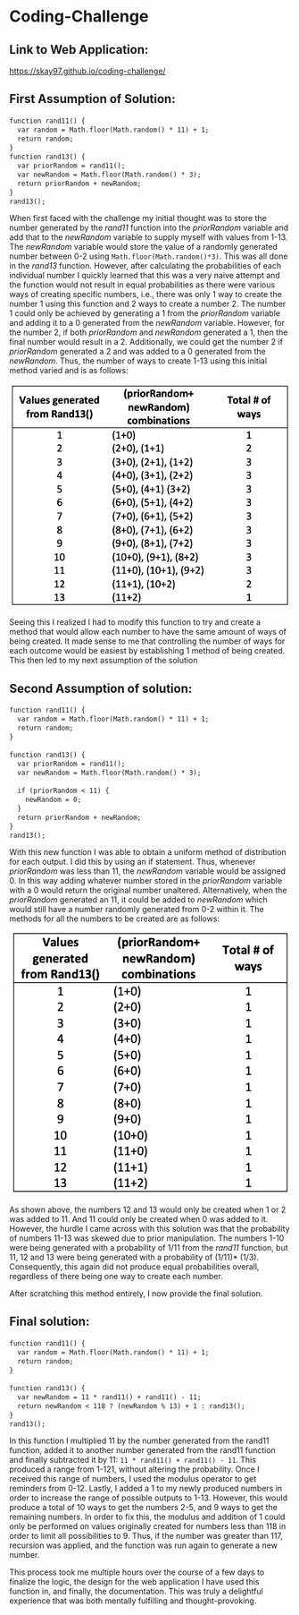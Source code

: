 # Coding-Challenge

## Link to Web Application:
https://skay97.github.io/coding-challenge/

## First Assumption of Solution:
```
function rand11() {
  var random = Math.floor(Math.random() * 11) + 1;
  return random;
}
function rand13() {
  var priorRandom = rand11();
  var newRandom = Math.floor(Math.random() * 3);
  return priorRandom + newRandom;
}
rand13();
```
When first faced with the challenge my initial thought was to store the number generated by the *rand11* function into the *priorRandom* variable and add that to the *newRandom* variable to supply myself with values from 1-13.  The *newRandom* variable would store the value of a randomly generated number between 0-2 using ```Math.floor(Math.random()*3)```. This was all done in the *rand13* function. However, after calculating the probabilities of each individual number I quickly learned that this was a very naive attempt and the function would not result in equal probabilities as there were various ways of creating specific numbers, i.e., there was only 1 way to create the number 1 using this function and 2 ways to create a number 2. The number 1 could only be achieved by generating a 1 from the *priorRandom* variable and adding it to a 0 generated from the *newRandom* variable. However, for the number 2, if both *priorRandom* and *newRandom* generated a 1, then the final number would result in a 2. Additionally, we could get the number 2 if *priorRandom* generated a 2 and was added to a 0 generated from the *newRandom*. Thus, the number of ways to create 1-13 using this initial method varied and is as follows:

![](Assets/images/img1.png)

Seeing this I realized I had to modify this function to try and create a method that would allow each number to have the same amount of ways of being created. It made sense to me that controlling the number of ways for each outcome would be easiest by establishing 1 method of being created. This then led to my next assumption of the solution

## Second Assumption of solution:
```
function rand11() {
  var random = Math.floor(Math.random() * 11) + 1;
  return random;
}

function rand13() {
  var priorRandom = rand11();
  var newRandom = Math.floor(Math.random() * 3);

  if (priorRandom < 11) {
    newRandom = 0;
  }
  return priorRandom + newRandom;
}
rand13();
```
With this new function I was able to obtain a uniform method of distribution for each output. I did this by using an if statement. Thus, whenever *priorRandom* was less than 11, the *newRandom* variable would be assigned 0. In this way adding whatever number stored in the *priorRandom* variable with a 0 would return the original number unaltered. Alternatively, when the *priorRandom* generated an 11, it could be added to *newRandom* which would still have a number randomly generated from 0-2 within it. The methods for all the numbers to be created are as follows:

![](Assets/images/img2.png)

As shown above, the numbers 12 and 13 would only be created when 1 or 2 was added to 11. And 11 could only be created when 0 was added to it. However, the hurdle I came across with this solution was that the probability of numbers 11-13 was skewed due to prior manipulation. The numbers 1-10 were being generated with a probability of 1/11 from the *rand11* function, but 11, 12 and 13 were being generated with a probability of (1/11)* (1/3). Consequently, this again did not produce equal probabilities overall, regardless of there being one way to create each number.

After scratching this method entirely, I now provide the final solution.

## Final solution:
```
function rand11() {
  var random = Math.floor(Math.random() * 11) + 1;
  return random;
}

function rand13() {
  var newRandom = 11 * rand11() + rand11() - 11;
  return newRandom < 118 ? (newRandom % 13) + 1 : rand13();
}
rand13();
```

In this function I multiplied 11 by the number generated from the rand11 function, added it to another number generated from the rand11 function and finally subtracted it by 11:
```11 * rand11() + rand11() - 11```.
This produced a range from 1-121, without altering the probability. Once I received this range of numbers, I used the modulus operator to get reminders from 0-12. Lastly, I added a 1 to my newly produced numbers in order to increase the range of possible outputs to 1-13. However, this would produce a total of 10 ways to get the numbers 2-5, and 9 ways to get the remaining numbers. In order to fix this, the modulus and addition of 1 could only be performed on values originally created for numbers less than 118 in order to limit all possibilities to 9. Thus, if the number was greater than 117, recursion was applied, and the function was run again to generate a new number.

This process took me multiple hours over the course of a few days to finalize the logic, the design for the web application I have used this function in, and finally, the documentation. This was truly a delightful experience that was both mentally fulfilling and thought-provoking.
